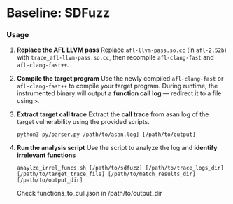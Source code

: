 # Baseline: SDFuzz

### Usage

1. **Replace the AFL LLVM pass**
    Replace `afl-llvm-pass.so.cc` (in `afl-2.52b`) with `trace_afl-llvm-pass.so.cc`, then recompile `afl-clang-fast` and `afl-clang-fast++`.

2. **Compile the target program**
    Use the newly compiled `afl-clang-fast` or `afl-clang-fast++` to compile your target program.
    During runtime, the instrumented binary will output a **function call log** — redirect it to a file using `>`.

3. **Extract target call trace**
   Extract the **call trace** from asan log of the target vulnerability using the provided scripts.

   ```shell
   python3 py/parser.py /path/to/asan.log] [/path/to/output]
   ```

4. **Run the analysis script**
    Use the script to analyze the log and **identify irrelevant functions**

   ```shell
   anaylze_irrel_funcs.sh [/path/to/sdfuzz] [/path/to/trace_logs_dir] [/path/to/target_trace_file] [/path/to/match_results_dir] [/path/to/output_dir]
   ```

   Check functions_to_cull.json in /path/to/output_dir